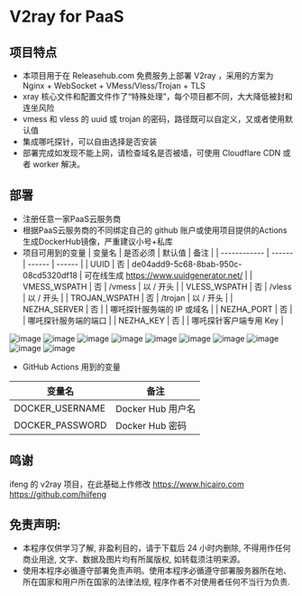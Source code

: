 # V2ray for PaaS

## 项目特点
* 本项目用于在 Releasehub.com 免费服务上部署 V2ray ，采用的方案为 Nginx + WebSocket + VMess/Vless/Trojan + TLS
* xray 核心文件和配置文件作了“特殊处理”，每个项目都不同，大大降低被封和连坐风险
* vmess 和 vless 的 uuid 或 trojan 的密码，路径既可以自定义，又或者使用默认值
* 集成哪吒探针，可以自由选择是否安装
* 部署完成如发现不能上网，请检查域名是否被墙，可使用 Cloudflare CDN 或者 worker 解决。

## 部署

* 注册任意一家PaaS云服务商
* 根据PaaS云服务商的不同绑定自己的 github 账户或使用项目提供的Actions生成DockerHub镜像，严重建议小号+私库
* 项目可用到的变量
  | 变量名 | 是否必须 | 默认值 | 备注 |
  | ------------ | ------ | ------ | ------ |
  | UUID         | 否 | de04add9-5c68-8bab-950c-08cd5320df18 | 可在线生成 https://www.uuidgenerator.net/ |
  | VMESS_WSPATH | 否 | /vmess | 以 / 开头 |
  | VLESS_WSPATH | 否 | /vless | 以 / 开头 |
  | TROJAN_WSPATH | 否 | /trojan | 以 / 开头 |
  | NEZHA_SERVER | 否 |        | 哪吒探针服务端的 IP 或域名 |
  | NEZHA_PORT   | 否 |        | 哪吒探针服务端的端口 |
  | NEZHA_KEY    | 否 |        | 哪吒探针客户端专用 Key |

![image](https://user-images.githubusercontent.com/92626977/211177348-f942bdaa-2a72-4774-aed4-5f83ed8cb278.png)
![image](https://user-images.githubusercontent.com/92626977/211177354-32feb155-f527-416d-9ded-b7acb33fb19a.png)
![image](https://user-images.githubusercontent.com/92626977/211177362-0a0e8bc6-468f-451d-b855-490a8e6cd37b.png)
![image](https://user-images.githubusercontent.com/92626977/211177367-7d586273-c9f9-4264-8b41-3e30b689df13.png)
![image](https://user-images.githubusercontent.com/92626977/211177375-13dfee6c-0fb6-444c-89bf-4d85d687f006.png)
![image](https://user-images.githubusercontent.com/92626977/211177380-6571cc31-7ccc-4d77-9dea-c042d0b84076.png)
![image](https://user-images.githubusercontent.com/92626977/211177392-63229321-28b1-483d-95cb-36125fb16ab2.png)
![image](https://user-images.githubusercontent.com/92626977/211178396-21748705-88e1-44f5-b6b4-9f5a07cc3867.png)
![image](https://user-images.githubusercontent.com/92626977/211178411-c5855d14-f54f-4a0f-9f6e-754357537cb3.png)
![image](https://user-images.githubusercontent.com/92626977/211178451-95b03ec1-d44a-4966-af28-b2131ec55a06.png)

* GitHub Actions 用到的变量

|变量名|备注|
|---|---|
|DOCKER_USERNAME|Docker Hub 用户名|
|DOCKER_PASSWORD|Docker Hub 密码|

## 鸣谢

ifeng 的 v2ray 项目，在此基础上作修改 https://www.hicairo.com https://github.com/hiifeng

## 免责声明:
* 本程序仅供学习了解, 非盈利目的，请于下载后 24 小时内删除, 不得用作任何商业用途, 文字、数据及图片均有所属版权, 如转载须注明来源。
* 使用本程序必循遵守部署免责声明。使用本程序必循遵守部署服务器所在地、所在国家和用户所在国家的法律法规, 程序作者不对使用者任何不当行为负责.



